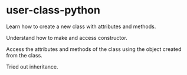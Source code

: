 # user-class-python

Learn how to create a new class with attributes and methods.

Understand how to make and access constructor.

Access the attributes and methods of the class using the object created from the class.

Tried out inheritance.
